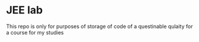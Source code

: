# JEE lab

This repo is only for purposes of storage of code of a questinable qulaity for a course for my studies
